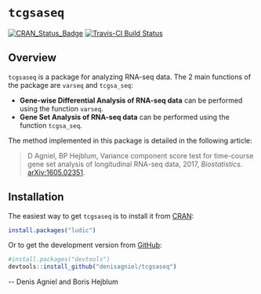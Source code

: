 
<!-- README.md is generated from README.Rmd. Please edit that file -->
`tcgsaseq`
==========

[![CRAN\_Status\_Badge](http://www.r-pkg.org/badges/version/tcgsaseq)](https://cran.r-project.org/package=tcgsaseq) [![Travis-CI Build Status](https://travis-ci.org/denisagniel/tcgsaseq.svg?branch=master)](https://travis-ci.org/denisagniel/tcgsaseq)

Overview
--------

`tcgsaseq` is a package for analyzing RNA-seq data. The 2 main functions of the package are `varseq` and `tcgsa_seq`:

-   **Gene-wise Differential Analysis of RNA-seq data** can be performed using the function `varseq`.
-   **Gene Set Analysis of RNA-seq data** can be performed using the function `tcgsa_seq`.

The method implemented in this package is detailed in the following article:

> D Agniel, BP Hejblum, Variance component score test for time-course gene set analysis of longitudinal RNA-seq data, 2017, *Biostatistics*. [arXiv:1605.02351](https://arxiv.org/abs/1605.02351v4).

Installation
------------

The easiest way to get `tcgsaseq` is to install it from [CRAN](https://cran.r-project.org/package=tcgsaseq):

``` r
install.packages("ludic")
```

Or to get the development version from [GitHub](https://github.com/denisagniel/tcgsaseq):

``` r
#install.packages("devtools")
devtools::install_github("denisagniel/tcgsaseq")
```

-- Denis Agniel and Boris Hejblum
